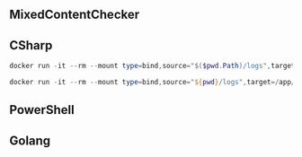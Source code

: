 ## MixedContentChecker

## CSharp

```powershell
docker run -it --rm --mount type=bind,source="$($pwd.Path)/logs",target=/app/logs -e SITE_MAP_URL=https://tech.guitarrapc.com/sitemap.xml mixedcontentchecker
```

```powershell
docker run -it --rm --mount type=bind,source="${pwd}/logs",target=/app/logs -e SITE_MAP_URL=https://tech.guitarrapc.com/sitemap.xml mixedcontentchecker
```

## PowerShell



## Golang